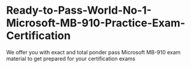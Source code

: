 # Ready-to-Pass-World-No-1-Microsoft-MB-910-Practice-Exam-Certification
We offer you with exact and total ponder pass Microsoft MB-910 exam material to get prepared for your certification exams
